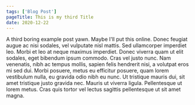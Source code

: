```yaml
---
tags: ['Blog Post']
pageTitle: This is my third Title
date: 2020-12-22
---
```


A third boring example post yawn. Maybe I'll put this online. Donec feugiat augue ac nisi sodales, vel vulputate nisl mattis. Sed ullamcorper imperdiet leo. Morbi et leo at neque maximus imperdiet. Donec viverra quam ut elit sodales, eget bibendum ipsum commodo. Cras vel justo nunc. Nam venenatis, nibh ac tempus mollis, sapien felis hendrerit nisi, a volutpat eros mi sed dui. Morbi posuere, metus eu efficitur posuere, quam lorem vestibulum nulla, eu gravida odio nibh eu nunc. Ut tristique mauris dui, sit amet tristique justo gravida nec. Mauris ut viverra ligula. Pellentesque ut lorem metus. Cras quis tortor vel lectus sagittis pellentesque ut sit amet magna.
